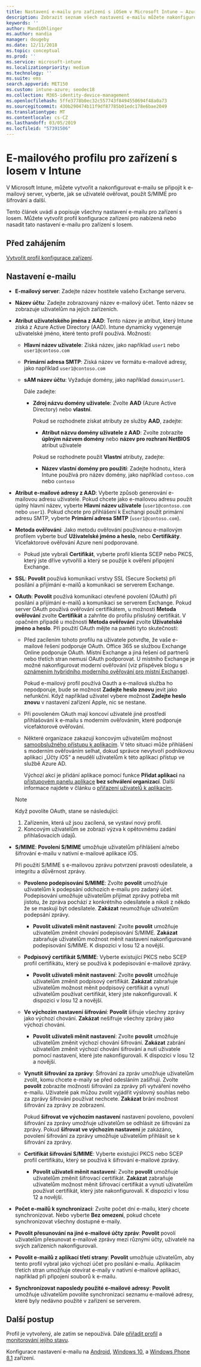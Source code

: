 ```yaml
---
title: Nastavení e-mailu pro zařízení s iOSem v Microsoft Intune – Azure | Microsoft Docs
description: Zobrazit seznam všech nastavení e-mailu můžete nakonfigurovat a přidat do zařízení s Iosem v Microsoft Intune, včetně použití serverů Exchange a získání atributů z Azure Active Directory. Můžete také povolit protokol SSL, ověřování uživatelů pomocí certifikátů nebo uživatelského jména a hesla a synchronizace e-mailu na zařízeních s Iosem pomocí konfiguračních profilů zařízení v Microsoft Intune.
keywords: ''
author: MandiOhlinger
ms.author: mandia
manager: dougeby
ms.date: 12/11/2018
ms.topic: conceptual
ms.prod: ''
ms.service: microsoft-intune
ms.localizationpriority: medium
ms.technology: ''
ms.suite: ems
search.appverid: MET150
ms.custom: intune-azure; seodec18
ms.collection: M365-identity-device-management
ms.openlocfilehash: 5ffe3778b0ec32c557743f8494550694f48a0a73
ms.sourcegitcommit: 430b290474b11f9df87785b01edc178e6bae2049
ms.translationtype: MT
ms.contentlocale: cs-CZ
ms.lasthandoff: 03/05/2019
ms.locfileid: "57391506"
---
```

# <a name="email-profile-settings-for-ios-devices-in-intune"></a>E-mailového profilu pro zařízení s Iosem v Intune

V Microsoft Intune, můžete vytvořit a nakonfigurovat e-mailu se připojit k e-mailový server, vyberte, jak se uživatelé ověřovat, použít S/MIME pro šifrování a další.

Tento článek uvádí a popisuje všechny nastavení e-mailu pro zařízení s Iosem. Můžete vytvořit profil konfigurace zařízení pro nabízená nebo nasadit tato nastavení e-mailu pro zařízení s Iosem.

## <a name="before-you-begin"></a>Před zahájením

[Vytvořit profil konfigurace zařízení](email-settings-configure.md#create-a-device-profile).

## <a name="email-settings"></a>Nastavení e-mailu

- **E-mailový server**: Zadejte název hostitele vašeho Exchange serveru.
- **Název účtu**: Zadejte zobrazovaný název e-mailový účet. Tento název se zobrazuje uživatelům na jejich zařízeních.
- **Atribut uživatelského jména z AAD**: Tento název je atribut, který Intune získá z Azure Active Directory (AAD). Intune dynamicky vygeneruje uživatelské jméno, které tento profil používá. Možnosti:
  - **Hlavní název uživatele**: Získá název, jako například `user1` nebo `user1@contoso.com`
  - **Primární adresa SMTP**: Získá název ve formátu e-mailové adresy, jako například `user1@contoso.com`
  - **sAM název účtu**: Vyžaduje domény, jako například `domain\user1`.

    Dále zadejte:  
    - **Zdroj názvu domény uživatele**: Zvolte **AAD** (Azure Active Directory) nebo **vlastní**.

      Pokud se rozhodnete získat atributy ze služby **AAD**, zadejte:
      - **Atribut názvu domény uživatele z AAD**: Zvolte zobrazíte **úplným názvem domény** nebo **název pro rozhraní NetBIOS** atribut uživatele

      Pokud se rozhodnete použít **Vlastní** atributy, zadejte:
      - **Název vlastní domény pro použití**: Zadejte hodnotu, která Intune používá pro název domény, jako například `contoso.com` nebo `contoso`

- **Atribut e-mailové adresy z AAD**: Vyberte způsob generování e-mailovou adresu uživatele. Pokud chcete jako e-mailovou adresu použít úplný hlavní název, vyberte **Hlavní název uživatele** (`user1@contoso.com` nebo `user1`). Pokud chcete pro přihlášení k Exchangi použít primární adresu SMTP, vyberte **Primární adresa SMTP** (`user1@contoso.com`).
- **Metoda ověřování**: Jako metodu ověřování používanou e-mailovým profilem vyberte buď **Uživatelské jméno a heslo**, nebo **Certifikáty**. Vícefaktorové ověřování Azure není podporované.
  - Pokud jste vybrali **Certifikát**, vyberte profil klienta SCEP nebo PKCS, který jste dříve vytvořili a který se použije k ověření připojení Exchange.
- **SSL**: **Povolit** používá komunikaci vrstvy SSL (Secure Sockets) při posílání a přijímání e-mailů a komunikaci se serverem Exchange.
- **OAuth**: **Povolit** používá komunikaci otevřené povolení (OAuth) při posílání a přijímání e-mailů a komunikaci se serverem Exchange. Pokud server OAuth používá ověřování certifikátem, u možnosti **Metoda ověřování** zvolte **Certifikát** a zahrňte do profilu příslušný certifikát. V opačném případě u možnosti **Metoda ověřování** zvolte **Uživatelské jméno a heslo**. Při použití OAuth mějte na paměti tyto skutečnosti:

  - Před zacílením tohoto profilu na uživatele potvrďte, že vaše e-mailové řešení podporuje OAuth. Office 365 se službou Exchange Online podporuje OAuth. Místní Exchange a jiná řešení od partnerů nebo třetích stran nemusí OAuth podporovat. U místního Exchange je možné nakonfigurovat moderní ověřování (viz příspěvek blogu s [oznámením hybridního moderního ověřování pro místní Exchange](https://blogs.technet.microsoft.com/exchange/2017/12/06/announcing-hybrid-modern-authentication-for-exchange-on-premises/)).

    Pokud e-mailový profil používá Oauth a e-mailová služba ho nepodporuje, bude se možnost **Zadejte heslo znovu** jevit jako nefunkční. Když například uživatel vybere možnost **Zadejte heslo znovu** v nastavení zařízení Apple, nic se nestane.

  - Při povoleném OAuth mají koncoví uživatelé jiné prostředí přihlašování k e-mailu s moderním ověřováním, které podporuje vícefaktorové ověřování. 

  - Některé organizace zakazují koncovým uživatelům možnost [samoobslužného přístupu k aplikacím](https://docs.microsoft.com/azure/active-directory/manage-apps/manage-self-service-access). V této situaci může přihlášení s moderním ověřováním selhat, dokud správce nevytvoří podnikovou aplikaci „Účty iOS“ a neudělí uživatelům k této aplikaci přístup ve službě Azure AD.

    Výchozí akcí je přidání aplikace pomocí funkce **Přidat aplikaci** na [přístupovém panelu aplikace](https://docs.microsoft.com/azure/active-directory/user-help/active-directory-saas-access-panel-introduction) **bez schválení organizací**. Další informace najdete v článku o [přiřazení uživatelů k aplikacím](https://docs.microsoft.com/azure/active-directory/manage-apps/ways-users-get-assigned-to-applications).

  > [!NOTE]
  > Když povolíte OAuth, stane se následující:  
  > 1. Zařízením, která už jsou zacílená, se vystaví nový profil.
  > 2. Koncovým uživatelům se zobrazí výzva k opětovnému zadání přihlašovacích údajů.

- **S/MIME**: **Povolení S/MIME** umožňuje uživatelům přihlášení a/nebo šifrování e-mailu v nativní e-mailové aplikace iOS. 

  Při použití S/MIME s e-mailovou zprávu potvrzení pravosti odesílatele, a integritu a důvěrnost zprávy.

  - **Povoleno podepisování S/MIME**: Zvolte **povolit** umožňuje uživatelům k podepsání odchozích e-mailu pro zadaný účet. Podepisování umožňuje uživatelům přijímat zprávy potřeba mít jistotu, že zpráva pochází z konkrétního odesílatele a nikoli z někdo že se maskují být odesílatele. **Zakázat** neumožňuje uživatelům podepsání zprávy.
    - **Povolit uživateli měnit nastavení**: Zvolte **povolit** umožňuje uživatelům změnit chování podepisování S/MIME. **Zakázat** zabraňuje uživatelům možnost měnit nastavení nakonfigurované podepisování S/MIME. K dispozici v Iosu 12 a novější.

  - **Podpisový certifikát S/MIME**: Vyberte existující PKCS nebo SCEP profil certifikátu, který se používá k podepisování e-mailové zprávy.
    - **Povolit uživateli měnit nastavení**: Zvolte **povolit** umožňuje uživatelům změnit podpisový certifikát. **Zakázat** zabraňuje uživatelům možnost měnit podpisový certifikát a vynutí uživatelům používat certifikát, který jste nakonfigurovali. K dispozici v Iosu 12 a novější.

  - **Ve výchozím nastavení šifrování**: **Povolit** šifruje všechny zprávy jako výchozí chování. **Zakázat** nešifruje všechny zprávy jako výchozí chování.
    - **Povolit uživateli měnit nastavení**: Zvolte **povolit** umožňuje uživatelům změnit výchozí chování šifrování. **Zakázat** zabrání uživatelům změnit výchozí chování šifrování a nutí uživatele pomocí nastavení, které jste nakonfigurovali. K dispozici v Iosu 12 a novější.

  - **Vynutit šifrování za zprávy**: Šifrování za zpráv umožňuje uživatelům zvolit, komu chcete e-maily se před odesláním zašifrují. Zvolte **povolit** zobrazíte možnosti šifrování za zprávy při vytváření nového e-mailu. Uživatelé pak můžou zvolit vyjádřit výslovný souhlas nebo za zprávy šifrování používat nechcete. **Zakázat** brání možnost šifrování za zprávy ze zobrazení.

    Pokud **šifrovat ve výchozím nastavení** nastavení povoleno, povolení šifrování za zprávy umožňuje uživatelům se odhlásit ze šifrování za zprávy. Pokud **šifrovat ve výchozím nastavení** je zakázáno, povolení šifrování za zprávy umožňuje uživatelům přihlásit se k šifrování za zprávy.

  - **Certifikát šifrování S/MIME**: Vyberte existující PKCS nebo SCEP profil certifikátu, který se používá k šifrování e-mailové zprávy.
    - **Povolit uživateli měnit nastavení**: Zvolte **povolit** umožňuje uživatelům změnit šifrovací certifikát. **Zakázat** zabraňuje uživatelům možnost měnit šifrovací certifikát a vynutí uživatelům používat certifikát, který jste nakonfigurovali. K dispozici v Iosu 12 a novější.
- **Počet e-mailů k synchronizaci**: Zvolte počet dní e-mailu, který chcete synchronizovat. Nebo vyberte **Bez omezení**, pokud chcete synchronizovat všechny dostupné e-maily.
- **Povolit přesunování na jiné e-mailové účty zpráv**: **Povolit** povolí uživatelům přesunovat e-mailové zprávy mezi různými účty, uživatelé na svých zařízeních nakonfigurovali.
- **Povolit e-mailů z aplikací třetí strany**: **Povolit** umožňuje uživatelům, aby tento profil vybral jako výchozí účet pro posílání e-mailu. Aplikacím třetích stran umožňuje otevírat e-maily v nativní e-mailové aplikaci, například při připojení souborů k e-mailu.
- **Synchronizovat naposledy použité e-mailové adresy**: **Povolit** umožňuje uživatelům povolíte synchronizaci seznamu e-mailové adresy, které byly nedávno použité v zařízení se serverem.

## <a name="next-steps"></a>Další postup

Profil je vytvořený, ale zatím se nepoužívá. Dále [přiřadit profil](device-profile-assign.md) a [monitorování jejího stavu](device-profile-monitor.md).

Konfigurace nastavení e-mailu na [Android](email-settings-android.md), [Windows 10](email-settings-windows-10.md), a [Windows Phone 8.1](email-settings-windows-phone-8-1.md) zařízení.
